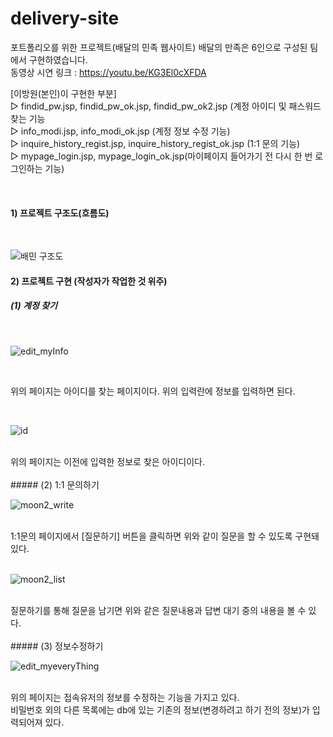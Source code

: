# delivery-site
포트폴리오를 위한 프로젝트(배달의 민족 웹사이트)
배달의 만족은 6인으로 구성된 팀에서 구현하였습니다.<br/>
동영상 시연 링크 : https://youtu.be/KG3El0cXFDA <br/>

[이방원(본인)이 구현한 부분]<br/>
▷ findid_pw.jsp, findid_pw_ok.jsp, findid_pw_ok2.jsp (계정 아이디 및 패스워드 찾는 기능 <br/> 
▷ info_modi.jsp, info_modi_ok.jsp (계정 정보 수정 기능)<br/> 
▷ inquire_history_regist.jsp, inquire_history_regist_ok.jsp (1:1 문의 기능) <br/>
▷ mypage_login.jsp, mypage_login_ok.jsp(마이페이지 들어가기 전 다시 한 번 로그인하는 기능) <br/>


<br/>

#### 1) 프로젝트 구조도(흐름도)
<br/>


![배민 구조도](https://user-images.githubusercontent.com/74960408/146306733-43f86760-1808-460c-8de3-69fbf8f8806e.jpg)


#### 2) 프로젝트 구현 (작성자가 작업한 것 위주)

##### (1) 계정 찾기
<br/>

![edit_myInfo](https://user-images.githubusercontent.com/74960408/146307224-b05fab7f-184b-4753-8de2-a21edd9e4ffa.jpg)

<br/>

위의 페이지는 아이디를 찾는 페이지이다. 위의 입력란에 정보를 입력하면 된다.

<br/>

![id](https://user-images.githubusercontent.com/74960408/146307390-274b018a-ea5d-4f04-aba7-145f2a5d6588.jpg)

<br/> 
위의 페이지는 이전에 입력한 정보로 찾은 아이디이다.
<br/>
<br/>
##### (2) 1:1 문의하기
<br/>

![moon2_write](https://user-images.githubusercontent.com/74960408/146307581-e8516db4-166a-484f-8338-84fee7ada36e.jpg)

<br/>
1:1문의 페이지에서 [질문하기] 버튼을 클릭하면 위와 같이 질문을 할 수 있도록 구현돼있다.
<br/>
<br/>

![moon2_list](https://user-images.githubusercontent.com/74960408/146307750-20b0040e-8bd1-4257-aefd-2af4724ce179.jpg)

<br/>
질문하기를 통해 질문을 남기면 위와 같은 질문내용과 답변 대기 중의 내용을 볼 수 있다.
<br/>
<br/>
##### (3) 정보수정하기
<br/>

![edit_myeveryThing](https://user-images.githubusercontent.com/74960408/146307841-7e6d8921-86d6-405e-ab1d-698e35ff3093.jpg)

<br/>
위의 페이지는 접속유저의 정보를 수정하는 기능을 가지고 있다.<br/>
비밀번호 외의 다른 목록에는 db에 있는 기존의 정보(변경하려고 하기 전의 정보)가 입력되어져 있다. 
